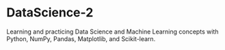 # DataScience-2
Learning and practicing Data Science and Machine Learning concepts with Python, NumPy, Pandas, Matplotlib, and Scikit-learn.

